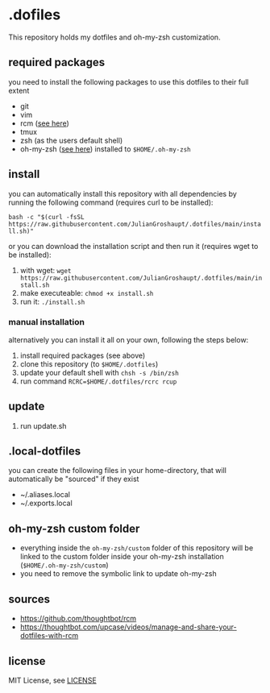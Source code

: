 # .dofiles

This repository holds my dotfiles and oh-my-zsh customization.

## required packages

you need to install the following packages to use this dotfiles to their full extent

* git
* vim
* rcm ([see here](https://github.com/thoughtbot/rcm#installation))
* tmux
* zsh (as the users default shell)
* oh-my-zsh ([see here](https://github.com/ohmyzsh/ohmyzsh)) installed to ```$HOME/.oh-my-zsh```

## install

you can automatically install this repository with all dependencies by running the following command (requires curl to be installed):

```bash -c "$(curl -fsSL https://raw.githubusercontent.com/JulianGroshaupt/.dotfiles/main/install.sh)"```

or you can download the installation script and then run it (requires wget to be installed):

1. with wget: ```wget https://raw.githubusercontent.com/JulianGroshaupt/.dotfiles/main/install.sh```
2. make executeable: ```chmod +x install.sh```
3. run it: ```./install.sh```

### manual installation

alternatively you can install it all on your own, following the steps below:

1. install required packages (see above)
2. clone this repository (to ```$HOME/.dotfiles```)
3. update your default shell with ```chsh -s /bin/zsh```
4. run command ```RCRC=$HOME/.dotfiles/rcrc rcup```

## update

1. run update.sh

## .local-dotfiles

you can create the following files in your home-directory, that will automatically be "sourced" if they exist

* ~/.aliases.local
* ~/.exports.local

## oh-my-zsh custom folder

* everything inside the ```oh-my-zsh/custom``` folder of this repository will be linked to the custom folder inside your oh-my-zsh installation (````$HOME/.oh-my-zsh/custom````)
* you need to remove the symbolic link to update oh-my-zsh

## sources

* https://github.com/thoughtbot/rcm
* https://thoughtbot.com/upcase/videos/manage-and-share-your-dotfiles-with-rcm

## license

MIT License, see [LICENSE](https://github.com/JulianGroshaupt/.dotfiles/blob/main/LICENSE)
